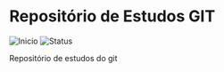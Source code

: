 <h1>Repositório de Estudos GIT</h1>

![Inicio](https://img.shields.io/badge/In%C3%ADcio-Julho_2023-green) ![Status](https://img.shields.io/badge/Status-Em_Desenvolvimento-green)

Repositório de estudos do git
